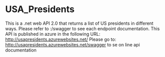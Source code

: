 # USA_Presidents


This is a .net web API 2.0 that returns a list of US presidents in different ways. 
Please refer to  <URL>:<port>/swagger to see each endpoint documentation. 
This API is published in azure in the following URL: http://usapresidents.azurewebsites.net/
Please go to: http://usapresidents.azurewebsites.net/swagger to se on line api documentation
